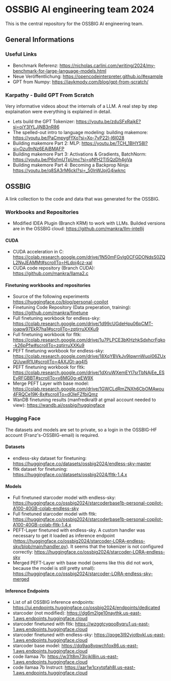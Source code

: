 # OSSBIG AI engineering team 2024

This is the central repository for the OSSBIG AI engineering team.

## General Informations

### Useful Links

- Benchmark Referenz: https://nicholas.carlini.com/writing/2024/my-benchmark-for-large-language-models.html
- Neue Veröffentlichung: https://opencodeinterpreter.github.io/#example
- GPT from Numpy: https://jaykmody.com/blog/gpt-from-scratch/

### Karpathy - Build GPT From Scratch

Very informative videos about the internals of a LLM. A real step by step explaination were everything is explained in detail.

- Lets build the GPT Tokenizer: https://youtu.be/zduSFxRajkE?si=oiY3IYLJjNB3nR86
- The spelled-out intro to language modeling: building makemore: https://youtu.be/PaCmpygFfXo?si=Xo-7vP22l-I6l028
- Building makemore Part 2: MLP: https://youtu.be/TCH_1BHY58I?si=Ozu9nNz6EAiBMAFP
- Building makemore Part 3: Activations & Gradients, BatchNorm: https://youtu.be/P6sfmUTpUmc?si=qNfH2TI5QzDh4gVa
- Building makemore Part 4: Becoming a Backprop Ninja: https://youtu.be/q8SA3rM6ckI?si=_50lnWJpjG4iwknc

## OSSBIG

A link collection to the code and data that was generated for the OSSBIG.

### Workbooks and Repositories

- Modified IDEA Plugin (Branch KRM) to work with LLMs. Builded versions are in the OSSBIG cloud: https://github.com/mankra/llm-intellij

#### CUDA

- CUDA acceleration in C: https://colab.research.google.com/drive/1N50mFGvlg0CFGDONdsS0ZQL2NyJEAMMt#scrollTo=HLdoj4cz-xal
- CUDA code repository (Branch CUDA): https://github.com/mankra/llama2.c

#### Finetuning workbooks and repositories

- Source of the following experiments https://huggingface.co/blog/personal-copilot
- Finetuning Code Repository (Data preperation, training): https://github.com/mankra/finetune
- Full finetuning workbook for endless-sky: https://colab.research.google.com/drive/1d99cUGdeHpu06pCMT-ioapw97EkR7ha1#scrollTo=zqtjrruXXKu9
- Full finetuning workbook for fltk: https://colab.research.google.com/drive/1u7PLPCE3bKHzhkSdxhcrFqko-k26pPfw#scrollTo=zqtjrruXXKu9
- PEFT finetuning workbook for endless-sky: https://colab.research.google.com/drive/18XqYBVkJv9lqwrnWuoI06ZUxQUuwiR1U#scrollTo=4AXJGt-ag4l5
- PEFT finetuning workbook for fltk: https://colab.research.google.com/drive/1dXruWXemEYI7srTbNAjEe_ESEvRFGBBT#scrollTo=v8MG0g-eEW9X
- Merge PEFT Layer with base model: https://colab.research.google.com/drive/1GWCLdRmZNXh6CbOMAwou4FRQCe19K-8x#scrollTo=dOIeFZfbiQmz
- WanDB finetuning results (manfredkral9 at gmail account needed to view): https://wandb.ai/ossbig/huggingface

### Hugging Face

The datasets and models are set to private, so a login in the OSSBIG-HF account (Franz's-OSSBIG-email) is required.

#### Datasets

- endless-sky dataset for finetuning: https://huggingface.co/datasets/ossbig2024/endless-sky-master
- fltk dataset for finetuning: https://huggingface.co/datasets/ossbig2024/fltk-1.4.x

#### Models

- Full finetuned starcoder model with endless-sky: https://huggingface.co/ossbig2024/starcoderbase1b-personal-copilot-A100-40GB-colab-endless-sky
- Full finetuned starcoder model with fltk: https://huggingface.co/ossbig2024/starcoderbase1b-personal-copilot-A100-40GB-colab-fltk-1.4.x
- PEFT-Layer finetuned with endless-sky. A custom handler was necessary to get it loaded as inference endpoint (https://huggingface.co/ossbig2024/starcoder-LORA-endless-sky/blob/main/handler.py). It seems that the tokenizer is not configured correctly: https://huggingface.co/ossbig2024/starcoder-LORA-endless-sky
- Merged PEFT-Layer with base model (seems like this did not work, because the model is still pretty small): https://huggingface.co/ossbig2024/starcoder-LORA-endless-sky-merged

#### Inference Endpoints

- List of all OSSBIG inference endpoints: https://ui.endpoints.huggingface.co/ossbig2024/endpoints/dedicated
- starcoder (not modified): https://dg6m2lge10naythk.us-east-1.aws.endpoints.huggingface.cloud
- starcoder finetuned with fltk: https://wzggtcyqoo8yqru1.us-east-1.aws.endpoints.huggingface.cloud
- starcoder finetuned with endless-sky: https://qoge3l92yjotbvkl.us-east-1.aws.endpoints.huggingface.cloud
- starcoder base model: https://dq9aq8vpwch1ox86.us-east-1.aws.endpoints.huggingface.cloud
- code llamaa 7b: https://w31t8m73lcjkl8in.us-east-1.aws.endpoints.huggingface.cloud
- code llamaa 7b Instruct: https://aar1w1cxytqfah8l.us-east-1.aws.endpoints.huggingface.cloud

